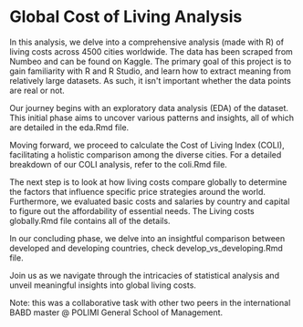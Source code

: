 # Global Cost of Living Analysis
In this analysis, we delve into a comprehensive analysis (made with R) of living costs across 4500 cities worldwide. The data has been scraped from Numbeo and can be found on Kaggle. The primary goal of this project is to gain familiarity with R and R Studio, and learn how to extract meaning from relatively large datasets. As such, it isn't important whether the data points are real or not.

Our journey begins with an exploratory data analysis (EDA) of the dataset. This initial phase aims to uncover various patterns and insights, all of which are detailed in the eda.Rmd file.

Moving forward, we proceed to calculate the Cost of Living Index (COLI), facilitating a holistic comparison among the diverse cities. For a detailed breakdown of our COLI analysis, refer to the coli.Rmd file.

The next step is to look at how living costs compare globally to determine the factors that influence specific price strategies around the world. Furthermore, we evaluated basic costs and salaries by country and capital to figure out the affordability of essential needs. The Living costs globally.Rmd file contains all of the details.

In our concluding phase, we delve into an insightful comparison between developed and developing countries, check develop_vs_developing.Rmd file.

Join us as we navigate through the intricacies of statistical analysis and unveil meaningful insights into global living costs.

Note: this was a collaborative task with other two peers in the international BABD master @ POLIMI General School of Management.
